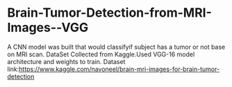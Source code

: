 # Brain-Tumor-Detection-from-MRI-Images--VGG
A CNN model was built that would classifyif subject has a tumor or not base on MRI scan.
DataSet Collected from Kaggle.Used VGG-16 model architecture and weights to train.
Dataset link:https://www.kaggle.com/navoneel/brain-mri-images-for-brain-tumor-detection
